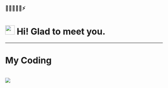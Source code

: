 ### 🌱🌱🌱👯👯⚡
<h1><img src="https://emojis.slackmojis.com/emojis/images/1531849430/4246/blob-sunglasses.gif?1531849430" width="30"/> Hi! Glad to meet you.</h1>

<hr>
<p></p>
<h1>My Coding <h1>
  <img src="http://img.shields.io/badge/Javascript-#1ba0f4.svg?style=flat-square&logo=javascript&logocolor=black"/>
  
  

